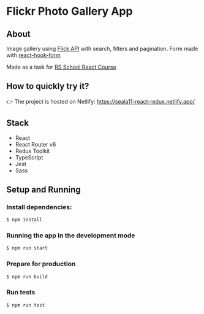 # Flickr Photo Gallery App

## About

Image gallery using [Flick API](https://www.flickr.com/services/api/) with search, filters and pagination.
Form made with [react-hook-form](https://react-hook-form.com/)

Made as a task for [RS School React Course](https://rs.school/react/)

## How to quickly try it?

👉 The project is hosted on Netlify: https://seala11-react-redux.netlify.app/

## Stack

* React
* React Router v6
* Redux Toolkit
* TypeScript
* Jest
* Sass

## Setup and Running

### Install dependencies:

```bash
$ npm install
```

### Running the app in the development mode

```bash
$ npm run start
```

### Prepare for production

```bash
$ npm run build
```

### Run tests

```bash
$ npm run test
```

